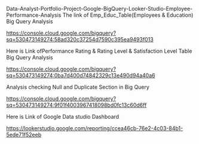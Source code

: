 Data-Analyst-Portfolio-Project-Google-BigQuery-Looker-Studio-Employee-Performance-Analysis
The link of Emp_Educ_Table(Employees & Education) Big Query Analysis

https://console.cloud.google.com/bigquery?sq=530473149274:58ad320c37254d7590c395ea9493f013

Here is Link ofPerformance Rating & Rating Level & Satisfaction Level Table  Big Query Analysis

https://console.cloud.google.com/bigquery?sq=530473149274:0ba7d400d74842329c13e490d94a40a6

Analysis checking  Null and Duplicate Section in Big Query

https://console.cloud.google.com/bigquery?sq=530473149274:9f01f4003967418098bd0fc13c60d6ff

Here is Link of Google Data studio Dashboard

https://lookerstudio.google.com/reporting/ccea46cb-76e2-4c03-84b1-5ede71f52eeb
